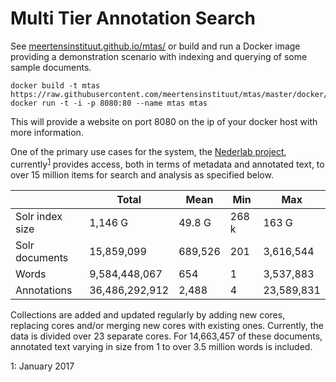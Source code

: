 # Multi Tier Annotation Search

See [meertensinstituut.github.io/mtas/](https://meertensinstituut.github.io/mtas/)
or build and run a Docker image providing a demonstration 
scenario with indexing and querying of some sample documents.

```console
docker build -t mtas https://raw.githubusercontent.com/meertensinstituut/mtas/master/docker/Dockerfile
docker run -t -i -p 8080:80 --name mtas mtas
```

This will provide a website on port 8080 on the ip of your docker host with 
more information.

One of the primary use cases for the system, the [Nederlab project](https://www.nederlab.nl/), currently<sup>[1](#myfootnote1)</sup> provides access, both in terms of metadata and annotated text, to over 15 million items for search and analysis as specified below. 

|                 | Total          | Mean    | Min   | Max        |
|-----------------|----------------|---------|-------|------------|
| Solr index size | 1,146 G        | 49.8 G  | 268 k | 163 G      |
| Solr documents  | 15,859,099     | 689,526 | 201   | 3,616,544  |
| Words           | 9,584,448,067  | 654     | 1     | 3,537,883  |
| Annotations     | 36,486,292,912 | 2,488   | 4     | 23,589,831 |

Collections are added and updated regularly by adding new cores, replacing cores and/or merging new cores with existing ones. Currently, the data is divided over 23 separate cores. For 14,663,457 of these documents, annotated text varying in size from 1 to over 3.5 million words is included.

<a name="myfootnote1">1</a>: January 2017